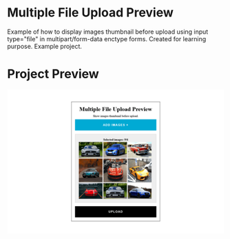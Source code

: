 # Multiple File Upload Preview
Example of how to display images thumbnail before upload using input type="file" in multipart/form-data enctype forms. Created for learning purpose. Example project.

# Project Preview

![Multiple File Upload Preview](https://github.com/gitmasz/MultipleFileUploadPreview/blob/master/multiple-file-upload-preview.png?raw=true)